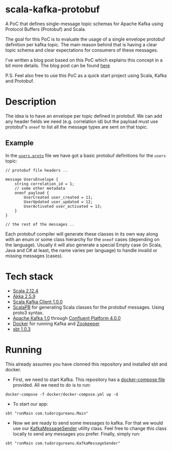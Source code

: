 # scala-kafka-protobuf
A PoC that defines single-message topic schemas for Apache Kafka using Protocol Buffers (Protobuf) and Scala.

The goal for this PoC is to evaluate the usage of a single envelope protobuf definition per kafka topic. The main reason behind that is having a clear topic schema and clear expectations for consumers of these messages. 

I've written a blog post based on this PoC which explains this concept in a bit more details. The blog post can be found [here](http://tudorzgureanu.com/define-topic-schema-for-kafka-using-protobuf-with-examples-in-scala/)

P.S. Feel also free to use this PoC as a quick start project using Scala, Kafka and Protobuf.

# Description

The idea is to have an envelope per topic defined in protobuf. We can add any header fields we need (e.g. correlation id) but the payload must use protobuf's `oneof` to list all the message types are sent on that topic.

## Example

In the [`users.proto`](https://github.com/tudorzgureanu/scala-kafka-protobuf/blob/master/src/main/protobuf/users.proto) file we have got a basic protobuf definitions for the `users` topic:

```
// protobuf file headers ..

message UsersEnvelope {
    string correlation_id = 1;
    // some other metadata
    oneof payload {
        UserCreated user_created = 11;
        UserUpdated user_updated = 12;
        UserActivated user_activated = 13;
    }
}

// the rest of the messages ..
```
Each protobuf compiler will generate these classes in its own way along with an enum or some class hierarchy for the `oneof` cases (depending on the language). Usually it will also generate a special Empty case (in Scala, Java and C# at least, the name varies per language) to handle invalid or missing messages (cases).

# Tech stack

- [Scala 2.12.4](https://github.com/scala/scala)
- [Akka 2.5.9](https://github.com/akka/akka)
- [Scala Kafka Client 1.0.0](https://github.com/cakesolutions/scala-kafka-client)
- [ScalaPB](https://github.com/scalapb/ScalaPB) for generating Scala classes for the protobuf messages. Using proto3 syntax.
- [Apache Kafka 1.0](https://github.com/apache/kafka) through [Confluent Platform 4.0.0](https://docs.confluent.io/current/platform.html)
- [Docker](https://www.docker.com/) for running Kafka and [Zookeeper](https://zookeeper.apache.org/)
- [sbt 1.0.3](https://www.scala-sbt.org/)

# Running 

This already assumes you have clonned this repository and installed sbt and docker.

* First, we need to start Kafka. This repository has a [docker-compose file](https://github.com/tudorzgureanu/scala-kafka-protobuf/blob/master/docker/docker-compose.yml) provided. All we need to do is to run:
```
docker-compose -f docker/docker-compose.yml up -d 
```
* To start our app:

```
sbt "runMain com.tudorzgureanu.Main"  
```

* Now we are ready to send some messages to kafka. For that we would use our [KafkaMessageSender](https://github.com/tudorzgureanu/scala-kafka-protobuf/blob/master/src/main/scala/com/tudorzgureanu/KafkaMessageSender.scala) utility class. Feel free to change this class locally to send any messages you prefer. Finally, simply run:

```
sbt "runMain com.tudorzgureanu.KafkaMessageSender"
```


